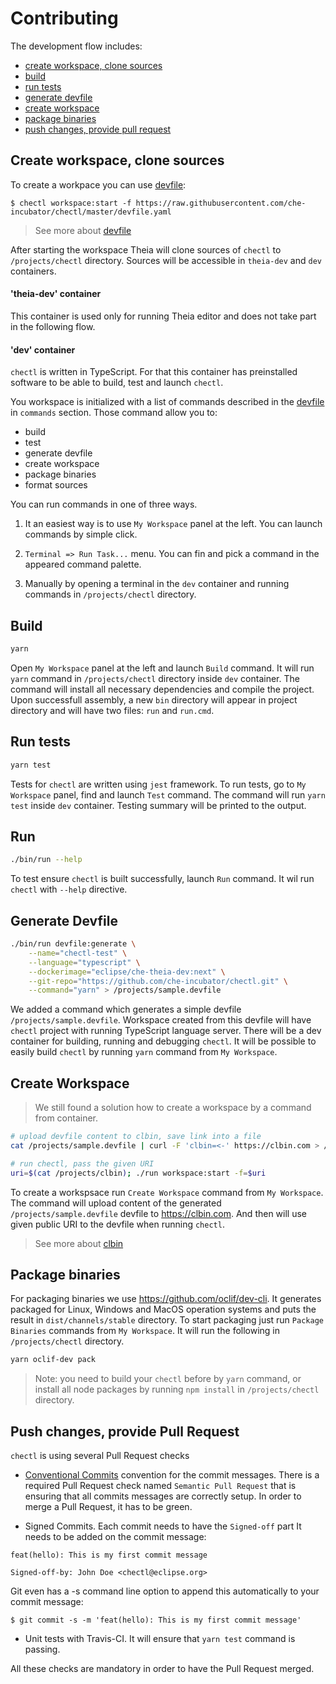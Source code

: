 # Contributing

The development flow includes:

- [create workspace, clone sources](#create-workspace-clone-sources)
- [build](#build)
- [run tests](#run-tests)
- [generate devfile](#generate-devfile)
- [create workspace](#create-workspace)
- [package binaries](#package-binaries)
- [push changes, provide pull request](#push-changes-provide-pull-request)

## Create workspace, clone sources

To create a workpace you can use [devfile](devfile.yaml):

```
$ chectl workspace:start -f https://raw.githubusercontent.com/che-incubator/chectl/master/devfile.yaml
```

> See more about [devfile](https://redhat-developer.github.io/devfile)

After starting the workspace Theia will clone sources of `chectl` to `/projects/chectl` directory. Sources will be accessible in `theia-dev` and `dev` containers.

#### 'theia-dev' container

This container is used only for running Theia editor and does not take part in the following flow.

#### 'dev' container

`chectl` is written in TypeScript. For that this container has preinstalled software to be able to build, test and launch `chectl`.

You workspace is initialized with a list of commands described in the [devfile](devfile.yaml) in `commands` section. Those command allow you to:
- build
- test
- generate devfile
- create workspace
- package binaries
- format sources

You can run commands in one of three ways.

1. It an easiest way is to use `My Workspace` panel at the left. You can launch commands by simple click.

2. `Terminal => Run Task...` menu. You can fin and pick a command in the appeared command palette.

3. Manually by opening a terminal in the `dev` container and running commands in `/projects/chectl` directory.

## Build

```bash
yarn
```

Open `My Workspace` panel at the left and launch `Build` command. It will run `yarn` command in `/projects/chectl` directory inside `dev` container. The command will install all necessary dependencies and compile the project. Upon successfull assembly, a new `bin` directory will appear in project directory and will have two files: `run` and `run.cmd`.


## Run tests

```bash
yarn test
```

Tests for `chectl` are written using `jest` framework.
To run tests, go to `My Workspace` panel, find and launch `Test` command. The command will run `yarn test` inside `dev` container.
Testing summary will be printed to the output.


## Run

```bash
./bin/run --help
```

To test ensure `chectl` is built successfully, launch `Run` command. It wil run `chectl` with `--help` directive.


## Generate Devfile

```bash
./bin/run devfile:generate \
    --name="chectl-test" \
    --language="typescript" \
    --dockerimage="eclipse/che-theia-dev:next" \
    --git-repo="https://github.com/che-incubator/chectl.git" \
    --command="yarn" > /projects/sample.devfile
```

We added a command which generates a simple devfile `/projects/sample.devfile`. Workspace created from this devfile will have `chectl` project with running TypeScript language server. There will be a dev container for building, running and debugging `chectl`. It will be possible to easily build `chectl` by running `yarn` command from `My Workspace`.

## Create Workspace

> We still found a solution how to create a workspace by a command from container.

```bash
# upload devfile content to clbin, save link into a file
cat /projects/sample.devfile | curl -F 'clbin=<-' https://clbin.com > /projects/clbin

# run chectl, pass the given URI
uri=$(cat /projects/clbin); ./run workspace:start -f=$uri
```

To create a workspsace run `Create Workspace` command from `My Workspace`. The command will upload content of the generated `/projects/sample.devfile` devfile to https://clbin.com. And then will use given public URI to the devfile when running `chectl`.

> See more about [clbin](https://clbin.com/)

## Package binaries

For packaging binaries we use https://github.com/oclif/dev-cli. It generates packaged for Linux, Windows and MacOS operation systems and puts the result in `dist/channels/stable` directory.
To start packaging just run `Package Binaries` commands from `My Workspace`. It will run the following in `/projects/chectl` directory.

```bash
yarn oclif-dev pack
```

> Note: you need to build your `chectl` before by `yarn` command, or install all node packages by running `npm install` in `/projects/chectl` directory.

## Push changes, provide Pull Request

`chectl` is using several Pull Request checks
 - [Conventional Commits](https://conventionalcommits.org) convention for the commit messages.
There is a required Pull Request check named `Semantic Pull Request` that is ensuring that all commits messages are correctly setup. In order to merge a Pull Request, it has to be green.

- Signed Commits. Each commit needs to have the `Signed-off` part
It needs to be added on the commit message:
```
feat(hello): This is my first commit message

Signed-off-by: John Doe <chectl@eclipse.org>
```

Git even has a -s command line option to append this automatically to your commit message:
```
$ git commit -s -m 'feat(hello): This is my first commit message'
```

- Unit tests with Travis-CI. It will ensure that `yarn test` command is passing.

All these checks are mandatory in order to have the Pull Request merged.
